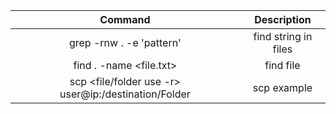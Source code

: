 | Command | Description |
| :---: | :---: |
| grep -rnw . -e 'pattern' | find string in files |
| find . -name <file.txt> | find file |
| scp <file/folder use -r> user@ip:/destination/Folder | scp example |
